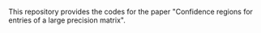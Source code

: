 This repository provides the codes for the paper "Confidence regions for entries of a large precision matrix".


